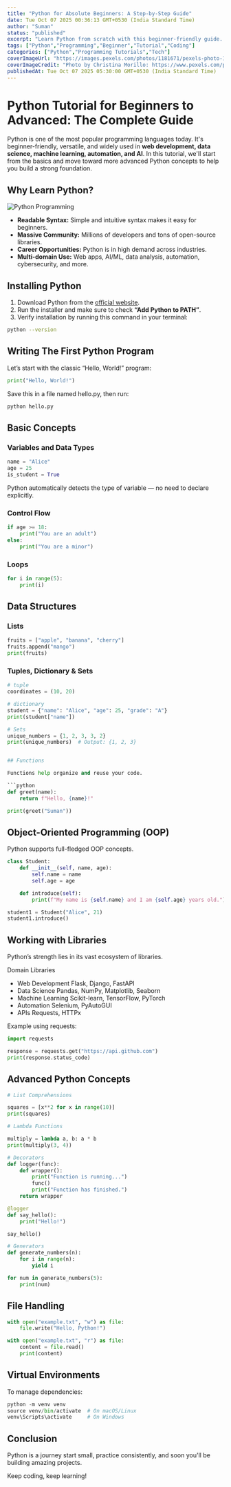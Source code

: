 ```yaml
---
title: "Python for Absolute Beginners: A Step-by-Step Guide"
date: Tue Oct 07 2025 00:36:13 GMT+0530 (India Standard Time)
author: "Suman"
status: "published"
excerpt: "Learn Python from scratch with this beginner-friendly guide. Understand the basics, write your first programs, and get hands-on coding experience."
tags: ["Python","Programming","Beginner","Tutorial","Coding"]
categories: ["Python","Programming Tutorials","Tech"]
coverImageUrl: "https://images.pexels.com/photos/1181671/pexels-photo-1181671.jpeg"
coverImageCredit: "Photo by Christina Morillo: https://www.pexels.com/photo/python-book-1181671/"
publishedAt: Tue Oct 07 2025 05:30:00 GMT+0530 (India Standard Time)
---
```


# Python Tutorial for Beginners to Advanced: The Complete Guide


Python is one of the most popular programming languages today. It's beginner-friendly, versatile, and widely used in **web development, data science, machine learning, automation, and AI**. In this tutorial, we'll start from the basics and move toward more advanced Python concepts to help you build a strong foundation.



## Why Learn Python?

![Python Programming](https://images.pexels.com/photos/574071/pexels-photo-574071.jpeg "Photo by Lukas on Pexels: https://www.pexels.com/photo/574071/")

- **Readable Syntax:** Simple and intuitive syntax makes it easy for beginners.  
- **Massive Community:** Millions of developers and tons of open-source libraries.  
- **Career Opportunities:** Python is in high demand across industries.  
- **Multi-domain Use:** Web apps, AI/ML, data analysis, automation, cybersecurity, and more.  



## Installing Python

1. Download Python from the [official website](https://www.python.org/downloads/).
2. Run the installer and make sure to check **“Add Python to PATH”**.
3. Verify installation by running this command in your terminal:

```bash
python --version
```

## Writing The First Python Program

Let’s start with the classic “Hello, World!” program:

```python
print("Hello, World!")
```

Save this in a file named hello.py, then run:
```bash
python hello.py
```

## Basic Concepts
### Variables and Data Types

```python
name = "Alice"
age = 25
is_student = True
```


Python automatically detects the type of variable — no need to declare explicitly.

### Control Flow

```python
if age >= 18:
    print("You are an adult")
else:
    print("You are a minor")
```

### Loops

```python
for i in range(5):
    print(i)
```

## Data Structures

### Lists

```python
fruits = ["apple", "banana", "cherry"]
fruits.append("mango")
print(fruits)
```

### Tuples, Dictionary & Sets

```python
# tuple
coordinates = (10, 20)

# dictionary
student = {"name": "Alice", "age": 25, "grade": "A"}
print(student["name"])

# Sets
unique_numbers = {1, 2, 3, 3, 2}
print(unique_numbers)  # Output: {1, 2, 3}


## Functions

Functions help organize and reuse your code.

```python
def greet(name):
    return f"Hello, {name}!"

print(greet("Suman"))
```

## Object-Oriented Programming (OOP)

Python supports full-fledged OOP concepts.

```python
class Student:
    def __init__(self, name, age):
        self.name = name
        self.age = age

    def introduce(self):
        print(f"My name is {self.name} and I am {self.age} years old.")

student1 = Student("Alice", 21)
student1.introduce()
```

## Working with Libraries

Python’s strength lies in its vast ecosystem of libraries.

Domain	Libraries
- Web Development	Flask, Django, FastAPI
- Data Science	Pandas, NumPy, Matplotlib, Seaborn
- Machine Learning	Scikit-learn, TensorFlow, PyTorch
- Automation	Selenium, PyAutoGUI
- APIs	Requests, HTTPx

Example using requests:

```python
import requests

response = requests.get("https://api.github.com")
print(response.status_code)
```

## Advanced Python Concepts

```python
# List Comprehensions

squares = [x**2 for x in range(10)]
print(squares)
```


```python
# Lambda Functions

multiply = lambda a, b: a * b
print(multiply(3, 4))
```


```python
# Decorators
def logger(func):
    def wrapper():
        print("Function is running...")
        func()
        print("Function has finished.")
    return wrapper

@logger
def say_hello():
    print("Hello!")

say_hello()
```

```python
# Generators
def generate_numbers(n):
    for i in range(n):
        yield i

for num in generate_numbers(5):
    print(num)
```

## File Handling

```python
with open("example.txt", "w") as file:
    file.write("Hello, Python!")

with open("example.txt", "r") as file:
    content = file.read()
    print(content)
```

## Virtual Environments

To manage dependencies:

```python
python -m venv venv
source venv/bin/activate  # On macOS/Linux
venv\Scripts\activate     # On Windows
```


## Conclusion

Python is a journey start small, practice consistently, and soon you'll be building amazing projects. 

Keep coding, keep learning!
